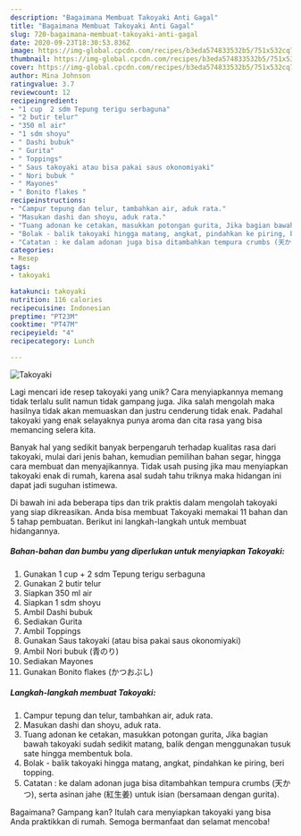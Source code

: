 ```yaml
---
description: "Bagaimana Membuat Takoyaki Anti Gagal"
title: "Bagaimana Membuat Takoyaki Anti Gagal"
slug: 720-bagaimana-membuat-takoyaki-anti-gagal
date: 2020-09-23T18:30:53.836Z
image: https://img-global.cpcdn.com/recipes/b3eda574833532b5/751x532cq70/takoyaki-foto-resep-utama.jpg
thumbnail: https://img-global.cpcdn.com/recipes/b3eda574833532b5/751x532cq70/takoyaki-foto-resep-utama.jpg
cover: https://img-global.cpcdn.com/recipes/b3eda574833532b5/751x532cq70/takoyaki-foto-resep-utama.jpg
author: Mina Johnson
ratingvalue: 3.7
reviewcount: 12
recipeingredient:
- "1 cup  2 sdm Tepung terigu serbaguna"
- "2 butir telur"
- "350 ml air"
- "1 sdm shoyu"
- " Dashi bubuk"
- " Gurita"
- " Toppings"
- " Saus takoyaki atau bisa pakai saus okonomiyaki"
- " Nori bubuk "
- " Mayones"
- " Bonito flakes "
recipeinstructions:
- "Campur tepung dan telur, tambahkan air, aduk rata."
- "Masukan dashi dan shoyu, aduk rata."
- "Tuang adonan ke cetakan, masukkan potongan gurita, Jika bagian bawah takoyaki sudah sedikit matang, balik dengan menggunakan tusuk sate hingga membentuk bola."
- "Bolak - balik takoyaki hingga matang, angkat, pindahkan ke piring, beri topping."
- "Catatan : ke dalam adonan juga bisa ditambahkan tempura crumbs (天かつ), serta asinan jahe (紅生姜) untuk isian (bersamaan dengan gurita)."
categories:
- Resep
tags:
- takoyaki

katakunci: takoyaki 
nutrition: 116 calories
recipecuisine: Indonesian
preptime: "PT23M"
cooktime: "PT47M"
recipeyield: "4"
recipecategory: Lunch

---
```



![Takoyaki](https://img-global.cpcdn.com/recipes/b3eda574833532b5/751x532cq70/takoyaki-foto-resep-utama.jpg)

Lagi mencari ide resep takoyaki yang unik? Cara menyiapkannya memang tidak terlalu sulit namun tidak gampang juga. Jika salah mengolah maka hasilnya tidak akan memuaskan dan justru cenderung tidak enak. Padahal takoyaki yang enak selayaknya punya aroma dan cita rasa yang bisa memancing selera kita.

Banyak hal yang sedikit banyak berpengaruh terhadap kualitas rasa dari takoyaki, mulai dari jenis bahan, kemudian pemilihan bahan segar, hingga cara membuat dan menyajikannya. Tidak usah pusing jika mau menyiapkan takoyaki enak di rumah, karena asal sudah tahu triknya maka hidangan ini dapat jadi suguhan istimewa.




Di bawah ini ada beberapa tips dan trik praktis dalam mengolah takoyaki yang siap dikreasikan. Anda bisa membuat Takoyaki memakai 11 bahan dan 5 tahap pembuatan. Berikut ini langkah-langkah untuk membuat hidangannya.

<!--inarticleads1-->

##### Bahan-bahan dan bumbu yang diperlukan untuk menyiapkan Takoyaki:

1. Gunakan 1 cup + 2 sdm Tepung terigu serbaguna
1. Gunakan 2 butir telur
1. Siapkan 350 ml air
1. Siapkan 1 sdm shoyu
1. Ambil  Dashi bubuk
1. Sediakan  Gurita
1. Ambil  Toppings
1. Gunakan  Saus takoyaki (atau bisa pakai saus okonomiyaki)
1. Ambil  Nori bubuk (青のり)
1. Sediakan  Mayones
1. Gunakan  Bonito flakes (かつおぶし)




<!--inarticleads2-->

##### Langkah-langkah membuat Takoyaki:

1. Campur tepung dan telur, tambahkan air, aduk rata.
1. Masukan dashi dan shoyu, aduk rata.
1. Tuang adonan ke cetakan, masukkan potongan gurita, Jika bagian bawah takoyaki sudah sedikit matang, balik dengan menggunakan tusuk sate hingga membentuk bola.
1. Bolak - balik takoyaki hingga matang, angkat, pindahkan ke piring, beri topping.
1. Catatan : ke dalam adonan juga bisa ditambahkan tempura crumbs (天かつ), serta asinan jahe (紅生姜) untuk isian (bersamaan dengan gurita).




Bagaimana? Gampang kan? Itulah cara menyiapkan takoyaki yang bisa Anda praktikkan di rumah. Semoga bermanfaat dan selamat mencoba!
